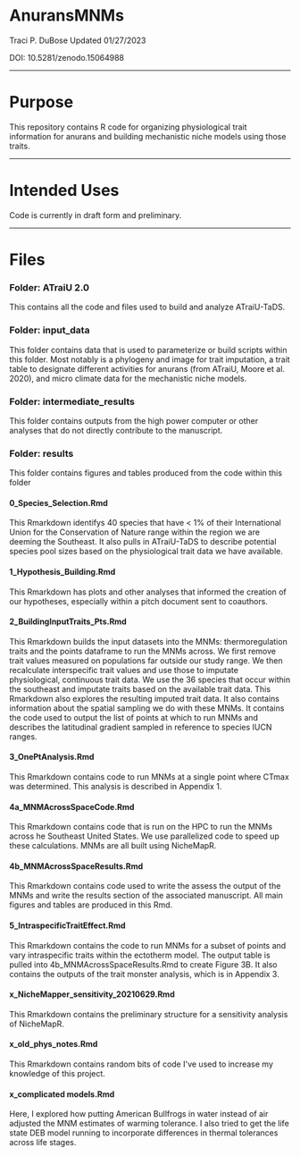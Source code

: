 # AnuransMNMs
Traci P. DuBose Updated 01/27/2023

DOI: 10.5281/zenodo.15064988

-------------------------------

# Purpose

This repository contains R code for organizing physiological trait information for anurans and building mechanistic niche models using those traits. 

-------------------------------

# Intended Uses

Code is currently in draft form and preliminary.

-------------------------------

# Files


### Folder: ATraiU 2.0
This contains all the code and files used to build and analyze ATraiU-TaDS. 

### Folder: input_data
This folder contains data that is used to parameterize or build scripts within this folder. Most notably is a phylogeny and image for trait imputation, a trait table to designate different activities for anurans (from ATraiU, Moore et al. 2020), and micro climate data for the mechanistic niche models. 

### Folder: intermediate_results
This folder contains outputs from the high power computer or other analyses that do not directly contribute to the manuscript.

### Folder: results
This folder contains figures and tables produced from the code within this folder

#### 0_Species_Selection.Rmd
This Rmarkdown identifys 40 species that have < 1% of their International Union for the Conservation of Nature range within the region we are deeming the Southeast. It also pulls in ATraiU-TaDS to describe potential species pool sizes based on the physiological trait data we have available. 

#### 1_Hypothesis_Building.Rmd
This Rmarkdown has plots and other analyses that informed the creation of our hypotheses, especially within a pitch document sent to coauthors. 

#### 2_BuildingInputTraits_Pts.Rmd
This Rmarkdown builds the input datasets into the MNMs: thermoregulation traits and the points dataframe to run the MNMs across. We first remove trait values measured on populations far outside our study range. We then recalculate interspecific trait values and use those to imputate physiological, continuous trait data. We use the 36 species that occur within the southeast and imputate traits based on the available trait data. This Rmarkdown also explores the resulting imputed trait data. It also contains information about the spatial sampling we do with these MNMs. It contains the code used to output the list of points at which to run MNMs and describes the latitudinal gradient sampled in reference to species IUCN ranges.  

#### 3_OnePtAnalysis.Rmd
This Rmarkdown contains code to run MNMs at a single point where CTmax was determined. This analysis is described in Appendix 1. 

#### 4a_MNMAcrossSpaceCode.Rmd
This Rmarkdown contains code that is run on the HPC to run the MNMs across he Southeast United States. We use parallelized code to speed up these calculations. MNMs are all built using NicheMapR.

#### 4b_MNMAcrossSpaceResults.Rmd
This Rmarkdown contains code used to write the assess the output of the MNMs and write the results section of the associated manuscript. All main figures and tables are produced in this Rmd.

#### 5_IntraspecificTraitEffect.Rmd
This Rmarkdown contains the code to run MNMs for a subset of points and vary intraspecific traits within the ectotherm model. The output table is pulled into 4b_MNMAcrossSpaceResults.Rmd to create Figure 3B. It also contains the outputs of the trait monster analysis, which is in Appendix 3. 

#### x_NicheMapper_sensitivity_20210629.Rmd
This Rmarkdown contains the preliminary structure for a sensitivity analysis of NicheMapR.  

#### x_old_phys_notes.Rmd
This Rmarkdown contains random bits of code I've used to increase my knowledge of this project. 

#### x_complicated models.Rmd
Here, I explored how putting American Bullfrogs in water instead of air adjusted the MNM estimates of warming tolerance. I also tried to get the life state DEB model running to incorporate differences in thermal tolerances across life stages.  
